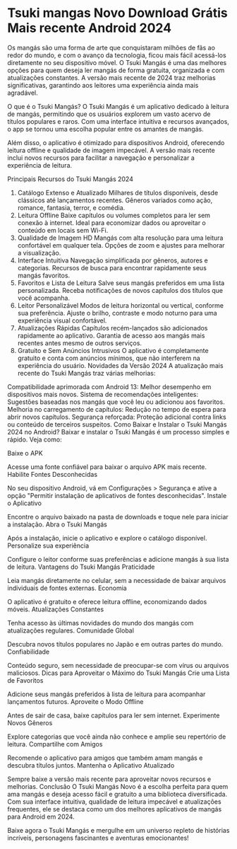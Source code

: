 # Tsuki mangas Novo Download Grátis Mais recente Android 2024
Os mangás são uma forma de arte que conquistaram milhões de fãs ao redor do mundo, e com o avanço da tecnologia, ficou mais fácil acessá-los diretamente no seu dispositivo móvel. O Tsuki Mangás é uma das melhores opções para quem deseja ler mangás de forma gratuita, organizada e com atualizações constantes. A versão mais recente de 2024 traz melhorias significativas, garantindo aos leitores uma experiência ainda mais agradável.

O que é o Tsuki Mangás?
O Tsuki Mangás é um aplicativo dedicado à leitura de mangás, permitindo que os usuários explorem um vasto acervo de títulos populares e raros. Com uma interface intuitiva e recursos avançados, o app se tornou uma escolha popular entre os amantes de mangás.

Além disso, o aplicativo é otimizado para dispositivos Android, oferecendo leitura offline e qualidade de imagem impecável. A versão mais recente inclui novos recursos para facilitar a navegação e personalizar a experiência de leitura.

Principais Recursos do Tsuki Mangás 2024
1. Catálogo Extenso e Atualizado
Milhares de títulos disponíveis, desde clássicos até lançamentos recentes.
Gêneros variados como ação, romance, fantasia, terror, e comédia.
2. Leitura Offline
Baixe capítulos ou volumes completos para ler sem conexão à internet.
Ideal para economizar dados ou aproveitar o conteúdo em locais sem Wi-Fi.
3. Qualidade de Imagem HD
Mangás com alta resolução para uma leitura confortável em qualquer tela.
Opções de zoom e ajustes para melhorar a visualização.
4. Interface Intuitiva
Navegação simplificada por gêneros, autores e categorias.
Recursos de busca para encontrar rapidamente seus mangás favoritos.
5. Favoritos e Lista de Leitura
Salve seus mangás preferidos em uma lista personalizada.
Receba notificações de novos capítulos dos títulos que você acompanha.
6. Leitor Personalizável
Modos de leitura horizontal ou vertical, conforme sua preferência.
Ajuste o brilho, contraste e modo noturno para uma experiência visual confortável.
7. Atualizações Rápidas
Capítulos recém-lançados são adicionados rapidamente ao aplicativo.
Garantia de acesso aos mangás mais recentes antes mesmo de outros serviços.
8. Gratuito e Sem Anúncios Intrusivos
O aplicativo é completamente gratuito e conta com anúncios mínimos, que não interferem na experiência do usuário.
Novidades da Versão 2024
A atualização mais recente do Tsuki Mangás traz várias melhorias:

Compatibilidade aprimorada com Android 13: Melhor desempenho em dispositivos mais novos.
Sistema de recomendações inteligentes: Sugestões baseadas nos mangás que você leu ou adicionou aos favoritos.
Melhoria no carregamento de capítulos: Redução no tempo de espera para abrir novos capítulos.
Segurança reforçada: Proteção adicional contra links ou conteúdo de terceiros suspeitos.
Como Baixar e Instalar o Tsuki Mangás 2024 no Android?
Baixar e instalar o Tsuki Mangás é um processo simples e rápido. Veja como:

Baixe o APK

Acesse uma fonte confiável para baixar o arquivo APK mais recente.
Habilite Fontes Desconhecidas

No seu dispositivo Android, vá em Configurações > Segurança e ative a opção "Permitir instalação de aplicativos de fontes desconhecidas".
Instale o Aplicativo

Encontre o arquivo baixado na pasta de downloads e toque nele para iniciar a instalação.
Abra o Tsuki Mangás

Após a instalação, inicie o aplicativo e explore o catálogo disponível.
Personalize sua experiência

Configure o leitor conforme suas preferências e adicione mangás à sua lista de leitura.
Vantagens do Tsuki Mangás
Praticidade

Leia mangás diretamente no celular, sem a necessidade de baixar arquivos individuais de fontes externas.
Economia

O aplicativo é gratuito e oferece leitura offline, economizando dados móveis.
Atualizações Constantes

Tenha acesso às últimas novidades do mundo dos mangás com atualizações regulares.
Comunidade Global

Descubra novos títulos populares no Japão e em outras partes do mundo.
Confiabilidade

Conteúdo seguro, sem necessidade de preocupar-se com vírus ou arquivos maliciosos.
Dicas para Aproveitar o Máximo do Tsuki Mangás
Crie uma Lista de Favoritos

Adicione seus mangás preferidos à lista de leitura para acompanhar lançamentos futuros.
Aproveite o Modo Offline

Antes de sair de casa, baixe capítulos para ler sem internet.
Experimente Novos Gêneros

Explore categorias que você ainda não conhece e amplie seu repertório de leitura.
Compartilhe com Amigos

Recomende o aplicativo para amigos que também amam mangás e descubra títulos juntos.
Mantenha o Aplicativo Atualizado

Sempre baixe a versão mais recente para aproveitar novos recursos e melhorias.
Conclusão
O Tsuki Mangás Novo é a escolha perfeita para quem ama mangás e deseja acesso fácil e gratuito a uma biblioteca diversificada. Com sua interface intuitiva, qualidade de leitura impecável e atualizações frequentes, ele se destaca como um dos melhores aplicativos de mangás para Android em 2024.

Baixe agora o Tsuki Mangás e mergulhe em um universo repleto de histórias incríveis, personagens fascinantes e aventuras emocionantes!

